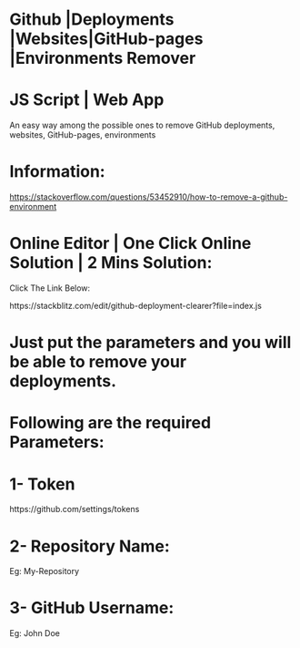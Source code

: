# Github |Deployments |Websites|GitHub-pages |Environments Remover
# JS Script | Web App
An easy way among the possible ones to remove GitHub deployments, websites, GitHub-pages, environments

# Information:
https://stackoverflow.com/questions/53452910/how-to-remove-a-github-environment

# Online Editor | One Click Online Solution | 2 Mins Solution:
<p>Click The Link Below:</p>
https://stackblitz.com/edit/github-deployment-clearer?file=index.js

# Just put the parameters and you will be able to remove your deployments.

# Following are the required Parameters:

# 1- Token 
<p>https://github.com/settings/tokens</p>

# 2- Repository Name:
Eg: My-Repository

# 3- GitHub Username:
Eg: John Doe


